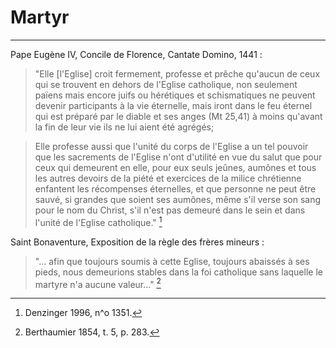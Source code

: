# Martyr

***

Pape Eugène IV, Concile de Florence, Cantate Domino, 1441 :

> "Elle [l'Eglise] croit fermement, professe et prêche qu'aucun de ceux qui se trouvent en dehors de l'Eglise catholique, non seulement païens mais encore juifs ou hérétiques et schismatiques ne peuvent devenir participants à la vie éternelle, mais iront dans le feu éternel qui est préparé par le diable et ses anges (Mt 25,41) à moins qu'avant la fin de leur vie ils ne lui aient été agrégés; 

> Elle professe aussi que l'unité du corps de l'Eglise a un tel pouvoir que les sacrements de l'Eglise n'ont d'utilité en vue du salut que pour ceux qui demeurent en elle, pour eux seuls jeûnes, aumônes et tous les autres devoirs de la piété et exercices de la milice chrétienne enfantent les récompenses éternelles, et que personne ne peut être sauvé, si grandes que soient ses aumônes, même s'il verse son sang pour le nom du Christ, s'il n'est pas demeuré dans le sein et dans l'unité de l'Eglise catholique." [^1]

[^1]: Denzinger 1996, n^o 1351.

Saint Bonaventure, Exposition de la règle des frères mineurs :

> "... afin que toujours soumis à cette Eglise, toujours abaissés à ses pieds, nous demeurions stables dans la foi catholique sans laquelle le martyre n'a aucune valeur..." [^2]

[^2]: Berthaumier 1854, t. 5, p. 283.
